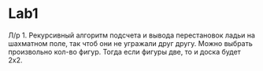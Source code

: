 # Lab1
Л/р 1. Рекурсивный алгоритм подсчета и вывода перестановок ладьи на шахматном поле, так чтоб они не угражали друг другу.
Можно выбрать произвольно кол-во фигур. Тогда если фигуры две, то и доска будет 2х2.

